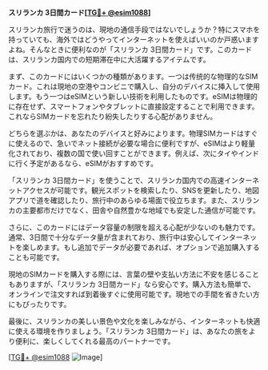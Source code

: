 **スリランカ 3日間カード[[TG💪+ @esim1088](https://t.me/s/esim1088)]**

スリランカ旅行で迷うのは、現地の通信手段ではないでしょうか？特にスマホを持っていても、海外ではどうやってインターネットを使えばいいのか戸惑いますよね。そんなときに便利なのが「スリランカ 3日間カード」です。このカードは、スリランカ国内での短期滞在中に大活躍するアイテムです。

まず、このカードにはいくつかの種類があります。一つは传统的な物理的なSIMカード。これは現地の空港やコンビニで購入し、自分のデバイスに挿入して使用します。もう一つはeSIMという新しい技術を利用したものです。eSIMは物理的に存在せず、スマートフォンやタブレットに直接設定することで利用できます。これならSIMカードを忘れたり紛失したりする心配がありません。

どちらを選ぶかは、あなたのデバイスと好みによります。物理SIMカードはすぐに使えるので、急いでネット接続が必要な場合に便利ですが、eSIMはより軽量化されており、複数の国で使い回すことができます。例えば、次にタイやインドに行く予定があるなら、eSIMがおすすめです。

「スリランカ 3日間カード」を使うことで、スリランカ国内での高速インターネットアクセスが可能です。観光スポットを検索したり、SNSを更新したり、地図アプリで道を確認したり、旅行中のあらゆる場面で役立ちます。また、スリランカの主要都市だけでなく、田舎や自然豊かな地域でも安定した通信が可能です。

さらに、このカードにはデータ容量の制限を超える心配が少ないのも魅力です。通常、3日間で十分なデータ量が含まれており、旅行中は安心してインターネットを楽しめます。もし追加でデータが必要であれば、オプションで追加購入することも可能です。

現地のSIMカードを購入する際には、言葉の壁や支払い方法に不安を感じることもありますが、「スリランカ 3日間カード」なら安心です。購入方法も簡単で、オンラインで注文すれば到着後すぐに使用可能です。現地での手間を省きたい方にもぴったりです。

最後に、スリランカの美しい景色や文化を楽しみながら、インターネットも快適に使える環境を作りましょう。「スリランカ 3日間カード」は、あなたの旅をより便利に、楽しくしてくれる最高のパートナーです。

[[TG💪+ @esim1088](https://t.me/s/esim1088) ![Image](https://i.postimg.cc/Y0z9fWf4/image.png)]